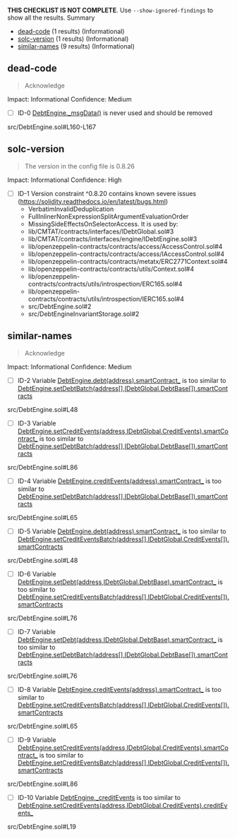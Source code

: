 **THIS CHECKLIST IS NOT COMPLETE**. Use `--show-ignored-findings` to show all the results.
Summary
 - [dead-code](#dead-code) (1 results) (Informational)
 - [solc-version](#solc-version) (1 results) (Informational)
 - [similar-names](#similar-names) (9 results) (Informational)
## dead-code

> Acknowledge

Impact: Informational
Confidence: Medium

 - [ ] ID-0
[DebtEngine._msgData()](src/DebtEngine.sol#L160-L167) is never used and should be removed

src/DebtEngine.sol#L160-L167

## solc-version

> The version in the config file is 0.8.26

Impact: Informational
Confidence: High
 - [ ] ID-1
	Version constraint ^0.8.20 contains known severe issues (https://solidity.readthedocs.io/en/latest/bugs.html)
	- VerbatimInvalidDeduplication
	- FullInlinerNonExpressionSplitArgumentEvaluationOrder
	- MissingSideEffectsOnSelectorAccess.
	 It is used by:
	- lib/CMTAT/contracts/interfaces/IDebtGlobal.sol#3
	- lib/CMTAT/contracts/interfaces/engine/IDebtEngine.sol#3
	- lib/openzeppelin-contracts/contracts/access/AccessControl.sol#4
	- lib/openzeppelin-contracts/contracts/access/IAccessControl.sol#4
	- lib/openzeppelin-contracts/contracts/metatx/ERC2771Context.sol#4
	- lib/openzeppelin-contracts/contracts/utils/Context.sol#4
	- lib/openzeppelin-contracts/contracts/utils/introspection/ERC165.sol#4
	- lib/openzeppelin-contracts/contracts/utils/introspection/IERC165.sol#4
	- src/DebtEngine.sol#2
	- src/DebtEngineInvariantStorage.sol#2

## similar-names

> Acknowledge

Impact: Informational
Confidence: Medium

 - [ ] ID-2
Variable [DebtEngine.debt(address).smartContract_](src/DebtEngine.sol#L48) is too similar to [DebtEngine.setDebtBatch(address[],IDebtGlobal.DebtBase[]).smartContracts](src/DebtEngine.sol#L112)

src/DebtEngine.sol#L48


 - [ ] ID-3
Variable [DebtEngine.setCreditEvents(address,IDebtGlobal.CreditEvents).smartContract_](src/DebtEngine.sol#L86) is too similar to [DebtEngine.setDebtBatch(address[],IDebtGlobal.DebtBase[]).smartContracts](src/DebtEngine.sol#L112)

src/DebtEngine.sol#L86


 - [ ] ID-4
Variable [DebtEngine.creditEvents(address).smartContract_](src/DebtEngine.sol#L65) is too similar to [DebtEngine.setDebtBatch(address[],IDebtGlobal.DebtBase[]).smartContracts](src/DebtEngine.sol#L112)

src/DebtEngine.sol#L65


 - [ ] ID-5
Variable [DebtEngine.debt(address).smartContract_](src/DebtEngine.sol#L48) is too similar to [DebtEngine.setCreditEventsBatch(address[],IDebtGlobal.CreditEvents[]).smartContracts](src/DebtEngine.sol#L96)

src/DebtEngine.sol#L48


 - [ ] ID-6
Variable [DebtEngine.setDebt(address,IDebtGlobal.DebtBase).smartContract_](src/DebtEngine.sol#L76) is too similar to [DebtEngine.setCreditEventsBatch(address[],IDebtGlobal.CreditEvents[]).smartContracts](src/DebtEngine.sol#L96)

src/DebtEngine.sol#L76


 - [ ] ID-7
Variable [DebtEngine.setDebt(address,IDebtGlobal.DebtBase).smartContract_](src/DebtEngine.sol#L76) is too similar to [DebtEngine.setDebtBatch(address[],IDebtGlobal.DebtBase[]).smartContracts](src/DebtEngine.sol#L112)

src/DebtEngine.sol#L76


 - [ ] ID-8
Variable [DebtEngine.creditEvents(address).smartContract_](src/DebtEngine.sol#L65) is too similar to [DebtEngine.setCreditEventsBatch(address[],IDebtGlobal.CreditEvents[]).smartContracts](src/DebtEngine.sol#L96)

src/DebtEngine.sol#L65


 - [ ] ID-9
Variable [DebtEngine.setCreditEvents(address,IDebtGlobal.CreditEvents).smartContract_](src/DebtEngine.sol#L86) is too similar to [DebtEngine.setCreditEventsBatch(address[],IDebtGlobal.CreditEvents[]).smartContracts](src/DebtEngine.sol#L96)

src/DebtEngine.sol#L86


 - [ ] ID-10
Variable [DebtEngine._creditEvents](src/DebtEngine.sol#L19) is too similar to [DebtEngine.setCreditEvents(address,IDebtGlobal.CreditEvents).creditEvents_](src/DebtEngine.sol#L87)

src/DebtEngine.sol#L19

